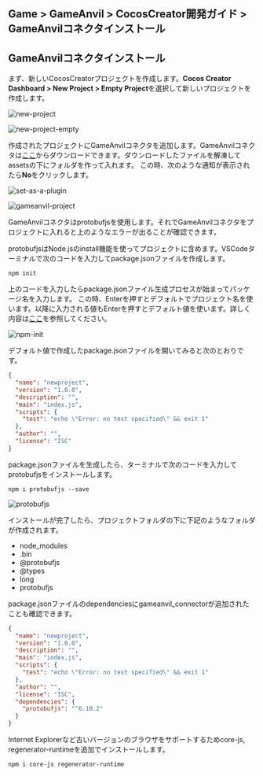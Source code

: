 ## Game > GameAnvil > CocosCreator開発ガイド > GameAnvilコネクタインストール

## GameAnvilコネクタインストール

まず、新しいCocosCreatorプロジェクトを作成します。**Cocos Creator Dashboard > New Project > Empty Project**を選択して新しいプロジェクトを作成します。

![new-project](https://static.toastoven.net/prod_gameanvil/images/client-2-new-project.png)

![new-project-empty](https://static.toastoven.net/prod_gameanvil/images/client-2-new-project-empty.png)

作成されたプロジェクトにGameAnvilコネクタを追加します。GameAnvilコネクタは[ここ](https://static.toastoven.net/prod_gameanvil/files/gameanvil-connector-typescript.zip)からダウンロードできます。ダウンロードしたファイルを解凍してassetsの下にフォルダを作って入れます。 この時、次のような通知が表示されたら**No**をクリックします。

![set-as-a-plugin](https://static.toastoven.net/prod_gameanvil/images/client-2-set-as-a-plugin.png)

![gameanvil-project](https://static.toastoven.net/prod_gameanvil/images/client-2-gameanvil-project.png)

GameAnvilコネクタはprotobufjsを使用します。それでGameAnvilコネクタをプロジェクトに入れると上のようなエラーが出ることが確認できます。

protobufjsはNode.jsのinstall機能を使ってプロジェクトに含めます。VSCodeターミナルで次のコードを入力してpackage.jsonファイルを作成します。

```
npm init
```

上のコードを入力したらpackage.jsonファイル生成プロセスが始まってパッケージ名を入力します。 この時、Enterを押すとデフォルトでプロジェクト名を使います。以降に入力される値もEnterを押すとデフォルト値を使います。詳しく内容は[ここ](https://docs.npmjs.com/cli/v6/commands/npm-init)を参照してください。 

![npm-init](https://static.toastoven.net/prod_gameanvil/images/client-2-npm-init.png)

デフォルト値で作成したpackage.jsonファイルを開いてみると次のとおりです。 

```json
{
  "name": "newproject",
  "version": "1.0.0",
  "description": "",
  "main": "index.js",
  "scripts": {
    "test": "echo \"Error: no test specified\" && exit 1"
  },
  "author": "",
  "license": "ISC"
}
```

package.jsonファイルを生成したら、ターミナルで次のコードを入力してprotobufjsをインストールします。

```
npm i protobufjs --save
```

![protobufjs](https://static.toastoven.net/prod_gameanvil/images/client-2-protobufjs.png)

インストールが完了したら、プロジェクトフォルダの下に下記のようなフォルダが作成されます。

- node_modules
- .bin
- @protobufjs
- @types
- long
- protobufjs

package.jsonファイルのdependenciesにgameanvil_connectorが追加されたことも確認できます。

```json
{
  "name": "newproject",
  "version": "1.0.0",
  "description": "",
  "main": "index.js",
  "scripts": {
    "test": "echo \"Error: no test specified\" && exit 1"
  },
  "author": "",
  "license": "ISC",
  "dependencies": {
    "protobufjs": "^6.10.2"
  }
}
```

Internet Explorerなど古いバージョンのブラウザをサポートするためcore-js, regenerator-runtimeを追加でインストールします。

```
npm i core-js regenerator-runtime
```
